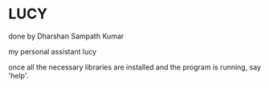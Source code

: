 # LUCY

done by Dharshan Sampath Kumar


my personal assistant lucy

once all the necessary libraries are installed and the program is running, say 'help'.
